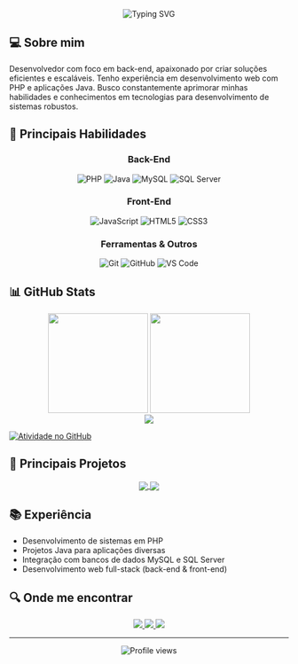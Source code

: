 <div align="center">
  <img src="https://readme-typing-svg.herokuapp.com/?font=Fira+Code&size=35&pause=1000&color=712FC0&center=true&vCenter=true&random=false&width=600&height=70&lines=Olá!+Eu+sou+o+Matheus+Yan;Desenvolvedor+Back-End;PHP+%7C+Java+%7C+SQL" alt="Typing SVG" />
</div>

## 💻 Sobre mim

Desenvolvedor com foco em back-end, apaixonado por criar soluções eficientes e escaláveis. Tenho experiência em desenvolvimento web com PHP e aplicações Java. Busco constantemente aprimorar minhas habilidades e conhecimentos em tecnologias para desenvolvimento de sistemas robustos.

## 🚀 Principais Habilidades

<div align="center">
  
  ### Back-End
  ![PHP](https://img.shields.io/badge/PHP-777BB4?style=for-the-badge&logo=php&logoColor=white)
  ![Java](https://img.shields.io/badge/Java-ED8B00?style=for-the-badge&logo=openjdk&logoColor=white)
  ![MySQL](https://img.shields.io/badge/MySQL-005C84?style=for-the-badge&logo=mysql&logoColor=white)
  ![SQL Server](https://img.shields.io/badge/Microsoft_SQL_Server-CC2927?style=for-the-badge&logo=microsoft-sql-server&logoColor=white)
  
  ### Front-End
  ![JavaScript](https://img.shields.io/badge/JavaScript-F7DF1E?style=for-the-badge&logo=javascript&logoColor=black)
  ![HTML5](https://img.shields.io/badge/HTML5-E34F26?style=for-the-badge&logo=html5&logoColor=white)
  ![CSS3](https://img.shields.io/badge/CSS3-1572B6?style=for-the-badge&logo=css3&logoColor=white)
  
  ### Ferramentas & Outros
  ![Git](https://img.shields.io/badge/GIT-E44C30?style=for-the-badge&logo=git&logoColor=white)
  ![GitHub](https://img.shields.io/badge/GitHub-100000?style=for-the-badge&logo=github&logoColor=white)
  ![VS Code](https://img.shields.io/badge/Visual_Studio_Code-0078D4?style=for-the-badge&logo=visual-studio-code&logoColor=white)
</div>

## 📊 GitHub Stats

<div align="center">
  <img height="180em" src="https://github-readme-stats.vercel.app/api?username=MatheusYanr&show_icons=true&theme=midnight-purple&locale=pt-br&include_all_commits=true&count_private=true"/>
  <img height="180em" src="https://github-readme-stats.vercel.app/api/top-langs/?username=MatheusYanr&layout=compact&langs_count=7&theme=midnight-purple&hide=HTML,TeX"/>
</div>

<div align="center">
  <img src="https://github-profile-trophy.vercel.app/?username=MatheusYanr&theme=nord&row=1&column=6&margin-w=15&margin-h=15" />
</div>

[![Atividade no GitHub](https://github-readme-activity-graph.vercel.app/graph?username=MatheusYanr&bg_color=0d1117&color=8a2be2&line=9146ff&point=9370db&area=true&hide_border=true)](https://github.com/MatheusYanr)

## 🎯 Principais Projetos

<div align="center">
  <a href="https://github.com/MatheusYanr/Estaleiros">
    <img align="center" src="https://github-readme-stats.vercel.app/api/pin/?username=MatheusYanr&repo=Estaleiros&theme=midnight-purple" />
  </a>
  <a href="https://github.com/MatheusYanr/java_projects">
    <img align="center" src="https://github-readme-stats.vercel.app/api/pin/?username=MatheusYanr&repo=java_projects&theme=midnight-purple" />
  </a>
</div>

## 📚 Experiência

- Desenvolvimento de sistemas em PHP
- Projetos Java para aplicações diversas
- Integração com bancos de dados MySQL e SQL Server
- Desenvolvimento web full-stack (back-end & front-end)

## 🔍 Onde me encontrar

<div align="center">
  <a href="https://www.linkedin.com/in/matheusyandosreis/" target="_blank">
    <img src="https://img.shields.io/badge/-LinkedIn-%230077B5?style=for-the-badge&logo=linkedin&logoColor=white">
  </a>
  <a href="mailto:reismatheusyan87@gmail.com" target="_blank">
    <img src="https://img.shields.io/badge/-Gmail-%23333?style=for-the-badge&logo=gmail&logoColor=white">
  </a>
  <a href="https://www.instagram.com/matheus_yan_reis/" target="_blank">
    <img src="https://img.shields.io/badge/Instagram-E4405F?style=for-the-badge&logo=instagram&logoColor=white">
  </a>
</div>

---

<div align="center">
  <img src="https://komarev.com/ghpvc/?username=MatheusYanr&color=blueviolet&style=flat-square&label=Visualizações+do+Perfil" alt="Profile views" />
</div>
